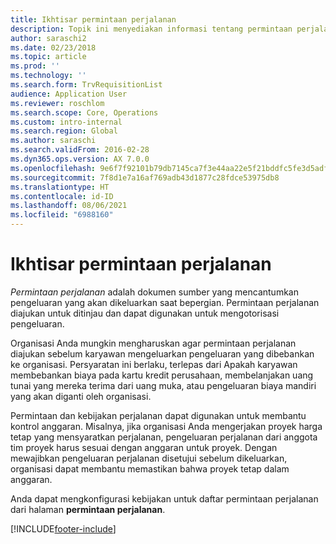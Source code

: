 ```yaml
---
title: Ikhtisar permintaan perjalanan
description: Topik ini menyediakan informasi tentang permintaan perjalanan. Sebuah dokumen permintaan perjalanan merencanakan pengeluaran perjalanan.
author: saraschi2
ms.date: 02/23/2018
ms.topic: article
ms.prod: ''
ms.technology: ''
ms.search.form: TrvRequisitionList
audience: Application User
ms.reviewer: roschlom
ms.search.scope: Core, Operations
ms.custom: intro-internal
ms.search.region: Global
ms.author: saraschi
ms.search.validFrom: 2016-02-28
ms.dyn365.ops.version: AX 7.0.0
ms.openlocfilehash: 9e6f7f92101b79db7145ca7f3e44aa22e5f21bddfc5fe3d5adfa765fe37b8fd8
ms.sourcegitcommit: 7f8d1e7a16af769adb43d1877c28fdce53975db8
ms.translationtype: HT
ms.contentlocale: id-ID
ms.lasthandoff: 08/06/2021
ms.locfileid: "6988160"
---
```

# <a name="travel-requisitions-overview"></a>Ikhtisar permintaan perjalanan

*Permintaan perjalanan* adalah dokumen sumber yang mencantumkan pengeluaran yang akan dikeluarkan saat bepergian. Permintaan perjalanan diajukan untuk ditinjau dan dapat digunakan untuk mengotorisasi pengeluaran.

Organisasi Anda mungkin mengharuskan agar permintaan perjalanan diajukan sebelum karyawan mengeluarkan pengeluaran yang dibebankan ke organisasi. Persyaratan ini berlaku, terlepas dari Apakah karyawan membebankan biaya pada kartu kredit perusahaan, membelanjakan uang tunai yang mereka terima dari uang muka, atau pengeluaran biaya mandiri yang akan diganti oleh organisasi.

Permintaan dan kebijakan perjalanan dapat digunakan untuk membantu kontrol anggaran. Misalnya, jika organisasi Anda mengerjakan proyek harga tetap yang mensyaratkan perjalanan, pengeluaran perjalanan dari anggota tim proyek harus sesuai dengan anggaran untuk proyek. Dengan mewajibkan pengeluaran perjalanan disetujui sebelum dikeluarkan, organisasi dapat membantu memastikan bahwa proyek tetap dalam anggaran.

Anda dapat mengkonfigurasi kebijakan untuk daftar permintaan perjalanan dari halaman **permintaan perjalanan**.


[!INCLUDE[footer-include](../includes/footer-banner.md)]